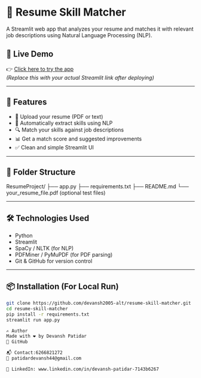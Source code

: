 # 🧠 Resume Skill Matcher

A Streamlit web app that analyzes your resume and matches it with relevant job descriptions using Natural Language Processing (NLP).

## 🚀 Live Demo
👉 [Click here to try the app](https://your-deployment-link.streamlit.app)  
_(Replace this with your actual Streamlit link after deploying)_

---

## 📌 Features

- 📄 Upload your resume (PDF or text)
- 🧠 Automatically extract skills using NLP
- 🔍 Match your skills against job descriptions
- 📊 Get a match score and suggested improvements
- ✅ Clean and simple Streamlit UI

---

## 📂 Folder Structure

ResumeProject/
├── app.py
├── requirements.txt
├── README.md
└── your_resume_file.pdf (optional test files)

---

## 🛠️ Technologies Used

- Python
- Streamlit
- SpaCy / NLTK (for NLP)
- PDFMiner / PyMuPDF (for PDF parsing)
- Git & GitHub for version control

---

## 📦 Installation (For Local Run)

```bash
git clone https://github.com/devansh2005-alt/resume-skill-matcher.git
cd resume-skill-matcher
pip install -r requirements.txt
streamlit run app.py

✍️ Author
Made with ❤️ by Devansh Patidar
🔗 GitHub

📬 Contact:6266821272
📧 patidardevansh44@gmail.com

📱 LinkedIn: www.linkedin.com/in/devansh-patidar-7143b6267





